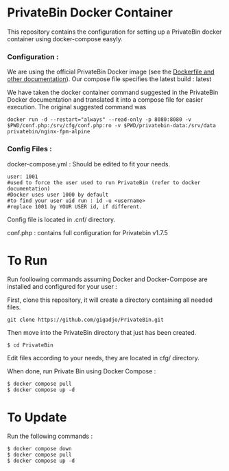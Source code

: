 
# PrivateBin Docker Container

This repository contains the configuration for setting up a PrivateBin docker container using docker-compose easyly.

### Configuration : 
We are using the official PrivateBin Docker image (see the [Dockerfile and other documentation](https://hub.docker.com/r/privatebin/nginx-fpm-alpine/)). Our compose file specifies the latest build : latest

We have taken the docker container command suggested in the PrivateBin Docker documentation and translated it into a compose file for easier execution. The original suggested command was
 ```
 docker run -d --restart="always" --read-only -p 8080:8080 -v $PWD/conf.php:/srv/cfg/conf.php:ro -v $PWD/privatebin-data:/srv/data privatebin/nginx-fpm-alpine
 ```
### Config Files : 

docker-compose.yml : Should be edited to fit your needs.
``` 
user: 1001
#used to force the user used to run PrivateBin (refer to docker documentation)
#Docker uses user 1000 by default
#to find your user uid run : id -u <username>
#replace 1001 by YOUR USER id, if different.
``` 

Config file is located in .cnf/ directory.


conf.php : contains full configuration for Privatebin v1.7.5


# To Run

Run foollowing commands assuming Docker and Docker-Compose are installed and configured for your user : 

First, clone this repository, it will create a directory containing all needed files.

```
git clone https://github.com/gigadjo/PrivateBin.git
```
Then move into the PrivateBin directory that just has been created.
```
$ cd PrivateBin
```

Edit files according to your needs, they are located in cfg/ directory.

When done, run Private Bin using Docker Compose : 

```
$ docker compose pull
$ docker compose up -d
```
# To Update 

Run the following commands : 
```
$ docker compose down
$ docker compose pull
$ docker compose up -d
```
